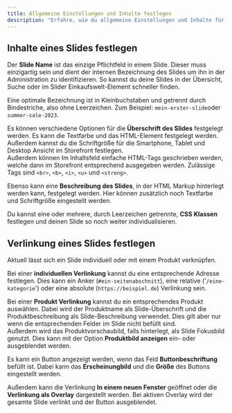 ```yaml
---
title: Allgemeine Einstellungen und Inhalte festlegen
description: "Erfahre, wie du allgemeine Einstellungen und Inhalte für Slides festlegst, einschließlich Überschrift, Beschreibung und Verlinkung."
---
```


## Inhalte eines Slides festlegen

Der **Slide Name** ist das einzige Pflichtfeld in einem Slide. Dieser muss einzigartig sein und dient der internen Bezeichnung des Slides um ihn in der Administration zu identifizieren. So kannst du deine Slides in der Übersicht, Suche oder im Slider Einkaufswelt-Element schneller finden.

Eine optimale Bezeichnung ist in Kleinbuchstaben und getrennt durch Bindestriche, also ohne Leerzeichen. Zum Beispiel: `mein-erster-slide`oder `summer-sale-2023`.

Es können verschiedene Optionen für die **Überschrift des Slides** festgelegt werden. Es kann die Textfarbe und das HTML-Element festgelegt werden. Außerdem kannst du die Schriftgröße für die Smartphone, Tablet und Desktop Ansicht im Storefront festlegen.  
Außerdem können Im Inhaltsfeld einfache HTML-Tags geschrieben werden, welche dann im Storefront entsprechend ausgegeben werden. Zulässige Tags sind `<br>`, `<b>`, `<i>`, `<u>` und `<strong>`.  

Ebenso kann eine **Beschreibung des Slides**, in der HTML Markup hinterlegt werden kann, festgelegt werden. Hier können zusätzlich noch Textfarbe und Schriftgröße eingestellt werden. 

Du kannst eine oder mehrere, durch Leerzeichen getrennte, **CSS Klassen** festlegen und deinen Slide so noch weiter individualisieren.

## Verlinkung eines Slides festlegen

Aktuell lässt sich ein Slide individuell oder mit einem Produkt verknüpfen.

Bei einer **individuellen Verlinkung** kannst du eine entsprechende Adresse festlegen. Dies kann ein Anker (`#ein-seitenabschnitt`), eine relative ('`/eine-kategorie`') oder eine absolute (`https://beispiel.de`) Verlinkung sein.

Bei einer **Produkt Verlinkung** kannst du ein entsprechendes Produkt auswählen. Dabei wird der Produktname als Slide-Überschrift und die Produktbeschreibung als Slide-Beschreibung verwendet. Dies gilt aber nur wenn die entsprechenden Felder im Slide nicht befüllt sind.  
Außerdem wird das Produktvorschaubild, falls hinterlegt, als Slide Fokusbild genutzt. Dies kann mit der Option **Produktbild anzeigen** ein- oder ausgeblendet werden.

Es kann ein Button angezeigt werden, wenn das Feld **Buttonbeschriftung** befüllt ist. Dabei kann das **Erscheinungbild** und die **Größe** des Buttons eingestellt werden.

Außerdem kann die Verlinkung **In einem neuen Fenster** geöffnet oder die **Verlinkung als Overlay** dargestellt werden. Bei aktiven Overlay wird der gesamte Slide verlinkt und der Button ausgeblendet.
